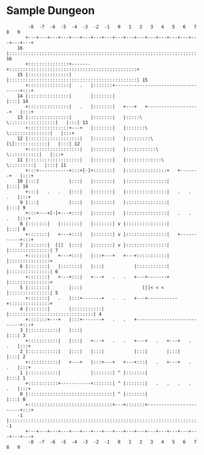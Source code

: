 # Sample Dungeon

            -8  -7  -6  -5  -4  -3  -2  -1   0   1   2   3   4   5   6   7   8   9     
           +---+---+---+---+---+---+---+---+---+---+---+---+---+---+---+---+---+---+   
        16 |:::::::::::::::::::::::::::::::::::::::::::::::::::::::::::::::::::::::| 16 
           +:::::::::::::::+-------+:::::::::::::::::::::::::::::::::::::::::::::::+
        15 |:::::::::::::::|       |:::::::::::::::::::::::::::::::::::::::::::::::| 15 
           +:::::::::::::::|   .   |:::::::+-----------------------------------+:::+
        14 |:::::::::::::::|       |:::::::|                                   |:::| 14 
           +:::::::::::::::|   .   |:::::::|   +---+   +-------------------+   |:::+
        13 |:::::::::::::::|       |:::::::|   |:::::\   \:::::::::::::::::|   |:::| 13 
           +:::::::::::::::+---+   |:::::::|   |:::::::\   \:::::::::::::::|   |:::+
        12 |:::::::::::::::::::|   |:::::::|   |:::::::::\  [\]::::::::::::|   |:::| 12 
           +:::::::::::::::::::|   |:::::::|   |:::::::::::\   \:::::::::::|   |:::+
        11 |:::::::::::::::::::|   |:::::::|   |:::::::::::::\   \:::::::::|   |:::| 11 
           +:::+-----------+:::+[-]+:::::::|   |:::::::::::::::+   +-------+   |:::+
        10 |:::|           |:::|   |:::::::|   |:::::::::::::::|               |:::| 10 
           +:::|   .   .   |:::|   |:::::::|   |:::::::::::::::|   .   .   .   |:::+
         9 |:::|           |:::|   |:::::::|   |:::::::::::::::|               |:::| 9  
           +:::+---+[-]+---+:::|   |:::::::|   |:::::::::::::::|   .   .   .   |:::+
         8 |:::::::|   |:::::::|   |:::::::| v |:::::::::::::::|               |:::| 8  
           +:::::::|   +---+:::|   |:::::::| v |:::::::::::::::|   +-----------+:::+
         7 |:::::::|  [|]  |:::|   |:::::::| v |:::::::::::::::|   |:::::::::::::::| 7  
           +:::::::|   +---+:::|   |:::+---+   +---+:::::::::::|   |:::::::::::::::+
         6 |:::::::|   |:::::::|   |:::|           |:::::::::::|   |:::::::::::::::| 6  
           +:::::::|   +---+:::|   +---+   .   .   +---+-------+   |:::::::::::::::+
         5 |:::::::|       |:::|                      [|]< < <     |:::::::::::::::| 5  
           +:::::::|   .   |:::+-------+   .   .   +---+-----------+:::::::::::::::+
         4 |:::::::|       |:::::::::::|           |:::::::::::::::::::::::::::::::| 4  
           +:::::::+---+   |:::+-------+   .   .   +---------------------------+:::+
         3 |:::::::::::|   |:::|                                               |:::| 3  
           +:::::::::::|   |:::|   +---+   .   .   +---+   .   +---+   .   .   |:::+
         2 |:::::::::::|   |:::|   |:::|           |:::|       |:::|           |:::| 2  
           +:::::::::::|   +---+   |:::+---+   +---+:::|   .   +---+   .   .   |:::+
         1 |:::::::::::|           |:::::::| ^ |:::::::|                       |:::| 1  
           +:::::::::::+-----------+:::::::| ^ |:::::::|   .   .   .   .   .   |:::+
         0 |:::::::::::::::::::::::::::::::| ^ |:::::::|                       |:::| 0  
           +:::::::::::::::::::::::::::::::+---+:::::::+-----------------------+:::+
        -1 |:::::::::::::::::::::::::::::::::::::::::::::::::::::::::::::::::::::::| -1 
           +---+---+---+---+---+---+---+---+---+---+---+---+---+---+---+---+---+---+
            -8  -7  -6  -5  -4  -3  -2  -1   0   1   2   3   4   5   6   7   8   9     
